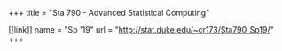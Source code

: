 +++
title = "Sta 790 - Advanced Statistical Computing"

[[link]]
name = "Sp '19"
url = "http://stat.duke.edu/~cr173/Sta790_Sp19/"
+++

